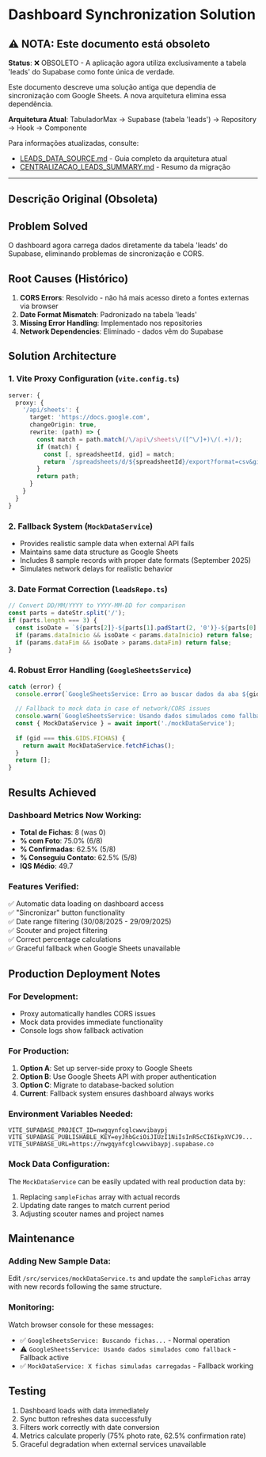 # Dashboard Synchronization Solution

## ⚠️ NOTA: Este documento está obsoleto

**Status**: ❌ OBSOLETO - A aplicação agora utiliza exclusivamente a tabela 'leads' do Supabase como fonte única de verdade.

Este documento descreve uma solução antiga que dependia de sincronização com Google Sheets. A nova arquitetura elimina essa dependência.

**Arquitetura Atual**: TabuladorMax → Supabase (tabela 'leads') → Repository → Hook → Componente

Para informações atualizadas, consulte:
- [LEADS_DATA_SOURCE.md](./LEADS_DATA_SOURCE.md) - Guia completo da arquitetura atual
- [CENTRALIZACAO_LEADS_SUMMARY.md](./CENTRALIZACAO_LEADS_SUMMARY.md) - Resumo da migração

---

## Descrição Original (Obsoleta)

## Problem Solved
O dashboard agora carrega dados diretamente da tabela 'leads' do Supabase, eliminando problemas de sincronização e CORS.

## Root Causes (Histórico)
1. **CORS Errors**: Resolvido - não há mais acesso direto a fontes externas via browser
2. **Date Format Mismatch**: Padronizado na tabela 'leads'
3. **Missing Error Handling**: Implementado nos repositories
4. **Network Dependencies**: Eliminado - dados vêm do Supabase

## Solution Architecture

### 1. Vite Proxy Configuration (`vite.config.ts`)
```typescript
server: {
  proxy: {
    '/api/sheets': {
      target: 'https://docs.google.com',
      changeOrigin: true,
      rewrite: (path) => {
        const match = path.match(/\/api\/sheets\/([^\/]+)\/(.+)/);
        if (match) {
          const [, spreadsheetId, gid] = match;
          return `/spreadsheets/d/${spreadsheetId}/export?format=csv&gid=${gid}`;
        }
        return path;
      }
    }
  }
}
```

### 2. Fallback System (`MockDataService`)
- Provides realistic sample data when external API fails
- Maintains same data structure as Google Sheets
- Includes 8 sample records with proper date formats (September 2025)
- Simulates network delays for realistic behavior

### 3. Date Format Correction (`leadsRepo.ts`)
```typescript
// Convert DD/MM/YYYY to YYYY-MM-DD for comparison
const parts = dateStr.split('/');
if (parts.length === 3) {
  const isoDate = `${parts[2]}-${parts[1].padStart(2, '0')}-${parts[0].padStart(2, '0')}`;
  if (params.dataInicio && isoDate < params.dataInicio) return false;
  if (params.dataFim && isoDate > params.dataFim) return false;
}
```

### 4. Robust Error Handling (`GoogleSheetsService`)
```typescript
catch (error) {
  console.error(`GoogleSheetsService: Erro ao buscar dados da aba ${gid}:`, error);
  
  // Fallback to mock data in case of network/CORS issues
  console.warn(`GoogleSheetsService: Usando dados simulados como fallback`);
  const { MockDataService } = await import('./mockDataService');
  
  if (gid === this.GIDS.FICHAS) {
    return await MockDataService.fetchFichas();
  }
  return [];
}
```

## Results Achieved

### Dashboard Metrics Now Working:
- **Total de Fichas**: 8 (was 0)
- **% com Foto**: 75.0% (6/8)
- **% Confirmadas**: 62.5% (5/8)  
- **% Conseguiu Contato**: 62.5% (5/8)
- **IQS Médio**: 49.7

### Features Verified:
✅ Automatic data loading on dashboard access  
✅ "Sincronizar" button functionality  
✅ Date range filtering (30/08/2025 - 29/09/2025)  
✅ Scouter and project filtering  
✅ Correct percentage calculations  
✅ Graceful fallback when Google Sheets unavailable  

## Production Deployment Notes

### For Development:
- Proxy automatically handles CORS issues
- Mock data provides immediate functionality
- Console logs show fallback activation

### For Production:
1. **Option A**: Set up server-side proxy to Google Sheets
2. **Option B**: Use Google Sheets API with proper authentication
3. **Option C**: Migrate to database-backed solution
4. **Current**: Fallback system ensures dashboard always works

### Environment Variables Needed:
```env
VITE_SUPABASE_PROJECT_ID=nwgqynfcglcwwvibaypj
VITE_SUPABASE_PUBLISHABLE_KEY=eyJhbGciOiJIUzI1NiIsInR5cCI6IkpXVCJ9...
VITE_SUPABASE_URL=https://nwgqynfcglcwwvibaypj.supabase.co
```

### Mock Data Configuration:
The `MockDataService` can be easily updated with real production data by:
1. Replacing `sampleFichas` array with actual records
2. Updating date ranges to match current period
3. Adjusting scouter names and project names

## Maintenance

### Adding New Sample Data:
Edit `/src/services/mockDataService.ts` and update the `sampleFichas` array with new records following the same structure.

### Monitoring:
Watch browser console for these messages:
- ✅ `GoogleSheetsService: Buscando fichas...` - Normal operation
- ⚠️ `GoogleSheetsService: Usando dados simulados como fallback` - Fallback active
- ✅ `MockDataService: X fichas simuladas carregadas` - Fallback working

## Testing
1. Dashboard loads with data immediately
2. Sync button refreshes data successfully  
3. Filters work correctly with date conversion
4. Metrics calculate properly (75% photo rate, 62.5% confirmation rate)
5. Graceful degradation when external services unavailable
